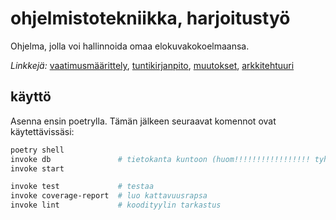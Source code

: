 # ohjelmistotekniikka, harjoitustyö

Ohjelma, jolla voi hallinnoida omaa elokuvakokoelmaansa.

*Linkkejä:* [vaatimusmäärittely](https://github.com/tiikerikakku/harkka/blob/main/dokumentaatio/vaatimusmaarittely.md), [tuntikirjanpito](https://github.com/tiikerikakku/harkka/blob/main/dokumentaatio/tuntikirjanpito.md), [muutokset](https://github.com/tiikerikakku/harkka/blob/main/dokumentaatio/changelog.md), [arkkitehtuuri](https://github.com/tiikerikakku/harkka/blob/main/dokumentaatio/arkkitehtuuri.md)

## käyttö

Asenna ensin poetrylla. Tämän jälkeen seuraavat komennot ovat käytettävissäsi:

```sh
poetry shell
invoke db               # tietokanta kuntoon (huom!!!!!!!!!!!!!!!!! tyhjentää kannan)
invoke start

invoke test             # testaa
invoke coverage-report  # luo kattavuusrapsa
invoke lint             # koodityylin tarkastus
```
